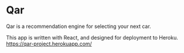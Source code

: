 # Qar

Qar is a recommendation engine for selecting your next car.  

This app is written with React, and designed for deployment to Heroku.  https://qar-project.herokuapp.com/
